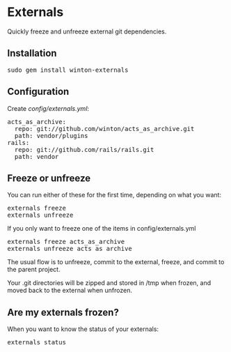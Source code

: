 Externals
=========

Quickly freeze and unfreeze external git dependencies.

Installation
------------

<pre>
sudo gem install winton-externals
</pre>

Configuration
-------------

Create *config/externals.yml*:

<pre>
acts_as_archive:
  repo: git://github.com/winton/acts_as_archive.git
  path: vendor/plugins
rails:
  repo: git://github.com/rails/rails.git
  path: vendor
</pre>

Freeze or unfreeze
------------------

You can run either of these for the first time, depending on what you want:

<pre>
externals freeze
externals unfreeze
</pre>

If you only want to freeze one of the items in config/externals.yml

<pre>
externals freeze acts_as_archive
externals unfreeze acts_as_archive
</pre>

The usual flow is to unfreeze, commit to the external, freeze, and commit to the parent project.

Your .git directories will be zipped and stored in /tmp when frozen, and moved back to the external when unfrozen.

Are my externals frozen?
------------------------

When you want to know the status of your externals:

<pre>
externals status
</pre>